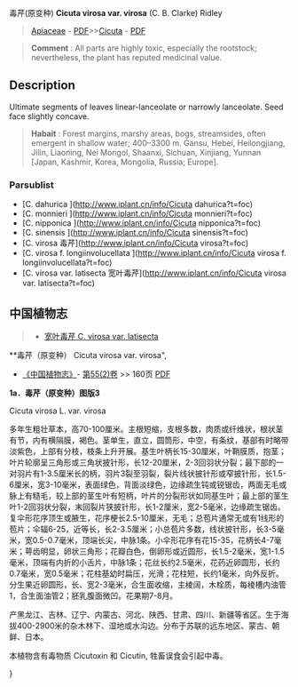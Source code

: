 毒芹(原变种) **Cicuta virosa var. virosa** (C. B. Clarke) Ridley

> [Apiaceae](http://www.iplant.cn/info/Apiaceae?t=foc) - [PDF](http://www.iplant.cn/foc/pdf/Apiaceae.pdf)>>[Cicuta](http://www.iplant.cn/info/Cicuta?t=foc) - [PDF](http://www.iplant.cn/foc/pdf/Cicuta.pdf)

> **Comment** : 
> All parts are highly toxic, especially the rootstock; nevertheless, the plant has reputed medicinal value.

## Description

Ultimate segments of leaves linear-lanceolate or narrowly lanceolate. Seed face slightly concave.

> **Habait** : 
> Forest margins, marshy areas, bogs, streamsides, often emergent in shallow water; 400–3300 m. Gansu, Hebei, Heilongjiang, Jilin, Liaoning, Nei Mongol, Shaanxi, Sichuan, Xinjiang, Yunnan [Japan, Kashmir, Korea, Mongolia, Russia; Europe].

### Parsublist

* [C.  dahurica  ](http://www.iplant.cn/info/Cicuta dahurica?t=foc)
* [C.  monnieri  ](http://www.iplant.cn/info/Cicuta monnieri?t=foc)
* [C.  nipponica  ](http://www.iplant.cn/info/Cicuta nipponica?t=foc)
* [C.  sinensis  ](http://www.iplant.cn/info/Cicuta sinensis?t=foc)
* [C.  virosa  毒芹](http://www.iplant.cn/info/Cicuta virosa?t=foc)
* [C.  virosa f. longiinvolucellata  ](http://www.iplant.cn/info/Cicuta virosa f. longiinvolucellata?t=foc)
* [C.  virosa var. latisecta  宽叶毒芹](http://www.iplant.cn/info/Cicuta virosa var. latisecta?t=foc)

## 中国植物志

> * [宽叶毒芹  C.  virosa var. latisecta](Cicuta-virosa-var-latisecta-宽叶毒芹.md)

**毒芹（原变种） Cicuta virosa var. virosa",

* [《中国植物志》](http://www.iplant.cn/frps)- [第55(2)卷](http://www.iplant.cn/frps/vol/55(2)) >> 160页 [PDF](http://www.iplant.cn/frps/pdf/55(2)/160.pdf)

**1a．毒芹（原变种）图版3**

Cicuta virosa L. var. virosa

多年生粗壮草本，高70-100厘米。主根短缩，支根多数，肉质或纤维状，根状茎有节，内有横隔膜，褐色。茎单生，直立，圆筒形，中空，有条纹，基部有时略带淡紫色，上部有分枝，枝条上升开展。基生叶柄长15-30厘米，叶鞘膜质，抱茎；叶片轮廓呈三角形或三角状披针形，长12-20厘米，2-3回羽状分裂；最下部的一对羽片有1-3.5厘米长的柄，羽片3裂至羽裂，裂片线状披针形或窄披针形，长1.5-6厘米，宽3-10毫米，表面绿色，背面淡绿色，边缘疏生钝或锐锯齿，两面无毛或脉上有糙毛，较上部的茎生叶有短柄，叶片的分裂形状如同基生叶；最上部的茎生叶1-2回羽状分裂，末回裂片狭披针形，长1-2厘米，宽2-5毫米，边缘疏生锯齿。复伞形花序顶生或腋生，花序梗长2.5-10厘米，无毛；总苞片通常无或有1线形的苞片；伞辐6-25，近等长，长2-3.5厘米；小总苞片多数，线状披针形，长3-5毫米，宽0.5-0.7毫米，顶端长尖，中脉1条。小伞形花序有花15-35，花柄长4-7毫米；萼齿明显，卵状三角形；花瓣白色，倒卵形或近圆形，长1.5-2毫米，宽1-1.5毫米，顶端有内折的小舌片，中脉1条；花丝长约2.5毫米，花药近卵圆形，长约0.7毫米，宽0.5毫米；花柱基幼时扁压，光滑；花柱短，长约1毫米，向外反折。分生果近卵圆形，长、宽2-3毫米，合生面收缩，主棱阔，木栓质，每棱槽内油管1，合生面油管2；胚乳腹面微凹。花果期7-8月。

产黑龙江、吉林、辽宁、内蒙古、河北、陕西、甘肃、四川、新疆等省区。生于海拔400-2900米的杂木林下、湿地或水沟边。分布于苏联的远东地区、蒙古、朝鲜、日本。

本植物含有毒物质 Cicutoxin 和 Cicutin, 牲畜误食会引起中毒。

}
